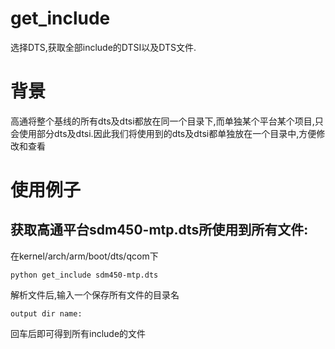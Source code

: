 # get_include
选择DTS,获取全部include的DTSI以及DTS文件.

# 背景
高通将整个基线的所有dts及dtsi都放在同一个目录下,而单独某个平台某个项目,只会使用部分dts及dtsi.因此我们将使用到的dts及dtsi都单独放在一个目录中,方便修改和查看


# 使用例子
## 获取高通平台sdm450-mtp.dts所使用到所有文件:

在kernel/arch/arm/boot/dts/qcom下
```
python get_include sdm450-mtp.dts
```
解析文件后,输入一个保存所有文件的目录名
```
output dir name:
```
回车后即可得到所有include的文件
